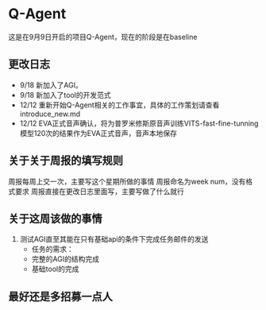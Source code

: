 # Q-Agent
这是在9月9日开启的项目Q-Agent，现在的阶段是在baseline
## 更改日志
* 9/18 新加入了AGI。
* 9/18 新加入了tool的开发范式
* 12/12 重新开始Q-Agent相关的工作事宜，具体的工作策划请查看introduce_new.md
* 12/12 EVA正式音声确认，将为普罗米修斯原音声训练VITS-fast-fine-tunning模型120次的结果作为EVA正式音声，音声本地保存
## 关于关于周报的填写规则
周报每周上交一次，主要写这个星期所做的事情
周报命名为week num，没有格式要求
周报直接在更改日志里面写，主要写做了什么就行
## 关于这周该做的事情
1. 测试AGI直至其能在只有基础api的条件下完成任务邮件的发送
   * 任务的需求：
   * 完整的AGI的结构完成
   * 基础tool的完成 
## 最好还是多招募一点人


